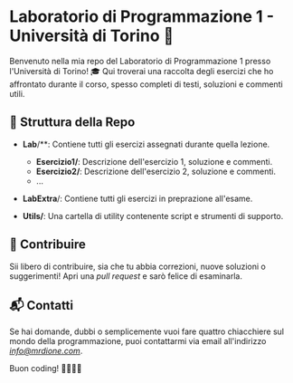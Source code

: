 # Laboratorio di Programmazione 1 - Università di Torino 🚀

Benvenuto nella mia repo del Laboratorio di Programmazione 1 presso l'Università di Torino! 🎓 
Qui troverai una raccolta degli esercizi che ho affrontato durante il corso, spesso completi di testi, soluzioni e commenti utili.

## 📂 Struttura della Repo

- **Lab**/**: Contiene tutti gli esercizi assegnati durante quella lezione.
  - **Esercizio1/**: Descrizione dell'esercizio 1, soluzione e commenti.
  - **Esercizio2/**: Descrizione dell'esercizio 2, soluzione e commenti.
  - ...
- **LabExtra**/: Contiene tutti gli esercizi in preprazione all'esame.


- **Utils/**: Una cartella di utility contenente script e strumenti di supporto.



## 🤝 Contribuire

Sii libero di contribuire, sia che tu abbia correzioni, nuove soluzioni o suggerimenti! Apri una *pull request* e sarò felice di esaminarla.

## 📬 Contatti

Se hai domande, dubbi o semplicemente vuoi fare quattro chiacchiere sul mondo della programmazione, puoi contattarmi via email all'indirizzo *info@mrdione.com*.

Buon coding! 👩‍💻👨‍💻

